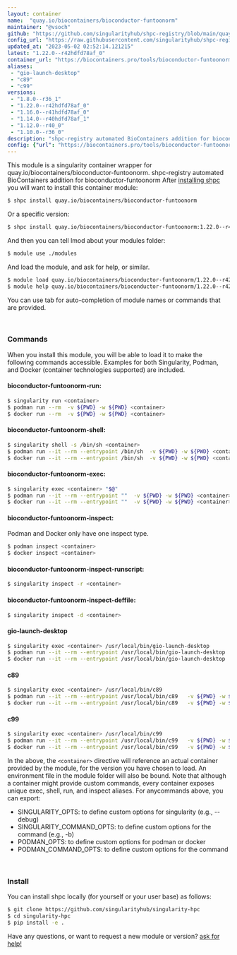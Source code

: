 ```yaml
---
layout: container
name:  "quay.io/biocontainers/bioconductor-funtoonorm"
maintainer: "@vsoch"
github: "https://github.com/singularityhub/shpc-registry/blob/main/quay.io/biocontainers/bioconductor-funtoonorm/container.yaml"
config_url: "https://raw.githubusercontent.com/singularityhub/shpc-registry/main/quay.io/biocontainers/bioconductor-funtoonorm/container.yaml"
updated_at: "2023-05-02 02:52:14.121215"
latest: "1.22.0--r42hdfd78af_0"
container_url: "https://biocontainers.pro/tools/bioconductor-funtoonorm"
aliases:
 - "gio-launch-desktop"
 - "c89"
 - "c99"
versions:
 - "1.8.0--r36_1"
 - "1.22.0--r42hdfd78af_0"
 - "1.16.0--r41hdfd78af_0"
 - "1.14.0--r40hdfd78af_1"
 - "1.12.0--r40_0"
 - "1.10.0--r36_0"
description: "shpc-registry automated BioContainers addition for bioconductor-funtoonorm"
config: {"url": "https://biocontainers.pro/tools/bioconductor-funtoonorm", "maintainer": "@vsoch", "description": "shpc-registry automated BioContainers addition for bioconductor-funtoonorm", "latest": {"1.22.0--r42hdfd78af_0": "sha256:902b10cb76028ab963feb2f304ef63c96d9ab2f3dca6cc48ce2658d0081a8576"}, "tags": {"1.8.0--r36_1": "sha256:875d6306e98638ccd2ed62b4dbea698a8d6d5b94c905ba1d047ba97fffc46fab", "1.22.0--r42hdfd78af_0": "sha256:902b10cb76028ab963feb2f304ef63c96d9ab2f3dca6cc48ce2658d0081a8576", "1.16.0--r41hdfd78af_0": "sha256:4cff16c502d013829013d0751313c3ecf6c6720db35238f04a57e4892a26be98", "1.14.0--r40hdfd78af_1": "sha256:b82ca121854e74100318723e46df39a8c416482bdb022374dc1bc3d77dba6717", "1.12.0--r40_0": "sha256:0d94158cd4bdaac96f826f6cca3036e45970224cb451d923bcbbd643f640dd3b", "1.10.0--r36_0": "sha256:66db075805fe14a9cdfeb3eac54cf9d0ca6ceee583039ffd8a70029b5bfc3935"}, "docker": "quay.io/biocontainers/bioconductor-funtoonorm", "aliases": {"gio-launch-desktop": "/usr/local/bin/gio-launch-desktop", "c89": "/usr/local/bin/c89", "c99": "/usr/local/bin/c99"}}
---
```


This module is a singularity container wrapper for quay.io/biocontainers/bioconductor-funtoonorm.
shpc-registry automated BioContainers addition for bioconductor-funtoonorm
After [installing shpc](#install) you will want to install this container module:


```bash
$ shpc install quay.io/biocontainers/bioconductor-funtoonorm
```

Or a specific version:

```bash
$ shpc install quay.io/biocontainers/bioconductor-funtoonorm:1.22.0--r42hdfd78af_0
```

And then you can tell lmod about your modules folder:

```bash
$ module use ./modules
```

And load the module, and ask for help, or similar.

```bash
$ module load quay.io/biocontainers/bioconductor-funtoonorm/1.22.0--r42hdfd78af_0
$ module help quay.io/biocontainers/bioconductor-funtoonorm/1.22.0--r42hdfd78af_0
```

You can use tab for auto-completion of module names or commands that are provided.

<br>

### Commands

When you install this module, you will be able to load it to make the following commands accessible.
Examples for both Singularity, Podman, and Docker (container technologies supported) are included.

#### bioconductor-funtoonorm-run:

```bash
$ singularity run <container>
$ podman run --rm  -v ${PWD} -w ${PWD} <container>
$ docker run --rm  -v ${PWD} -w ${PWD} <container>
```

#### bioconductor-funtoonorm-shell:

```bash
$ singularity shell -s /bin/sh <container>
$ podman run --it --rm --entrypoint /bin/sh  -v ${PWD} -w ${PWD} <container>
$ docker run --it --rm --entrypoint /bin/sh  -v ${PWD} -w ${PWD} <container>
```

#### bioconductor-funtoonorm-exec:

```bash
$ singularity exec <container> "$@"
$ podman run --it --rm --entrypoint ""  -v ${PWD} -w ${PWD} <container> "$@"
$ docker run --it --rm --entrypoint ""  -v ${PWD} -w ${PWD} <container> "$@"
```

#### bioconductor-funtoonorm-inspect:

Podman and Docker only have one inspect type.

```bash
$ podman inspect <container>
$ docker inspect <container>
```

#### bioconductor-funtoonorm-inspect-runscript:

```bash
$ singularity inspect -r <container>
```

#### bioconductor-funtoonorm-inspect-deffile:

```bash
$ singularity inspect -d <container>
```


#### gio-launch-desktop

```bash
$ singularity exec <container> /usr/local/bin/gio-launch-desktop
$ podman run --it --rm --entrypoint /usr/local/bin/gio-launch-desktop   -v ${PWD} -w ${PWD} <container> -c " $@"
$ docker run --it --rm --entrypoint /usr/local/bin/gio-launch-desktop   -v ${PWD} -w ${PWD} <container> -c " $@"
```


#### c89

```bash
$ singularity exec <container> /usr/local/bin/c89
$ podman run --it --rm --entrypoint /usr/local/bin/c89   -v ${PWD} -w ${PWD} <container> -c " $@"
$ docker run --it --rm --entrypoint /usr/local/bin/c89   -v ${PWD} -w ${PWD} <container> -c " $@"
```


#### c99

```bash
$ singularity exec <container> /usr/local/bin/c99
$ podman run --it --rm --entrypoint /usr/local/bin/c99   -v ${PWD} -w ${PWD} <container> -c " $@"
$ docker run --it --rm --entrypoint /usr/local/bin/c99   -v ${PWD} -w ${PWD} <container> -c " $@"
```



In the above, the `<container>` directive will reference an actual container provided
by the module, for the version you have chosen to load. An environment file in the
module folder will also be bound. Note that although a container
might provide custom commands, every container exposes unique exec, shell, run, and
inspect aliases. For anycommands above, you can export:

 - SINGULARITY_OPTS: to define custom options for singularity (e.g., --debug)
 - SINGULARITY_COMMAND_OPTS: to define custom options for the command (e.g., -b)
 - PODMAN_OPTS: to define custom options for podman or docker
 - PODMAN_COMMAND_OPTS: to define custom options for the command

<br>

### Install

You can install shpc locally (for yourself or your user base) as follows:

```bash
$ git clone https://github.com/singularityhub/singularity-hpc
$ cd singularity-hpc
$ pip install -e .
```

Have any questions, or want to request a new module or version? [ask for help!](https://github.com/singularityhub/singularity-hpc/issues)
